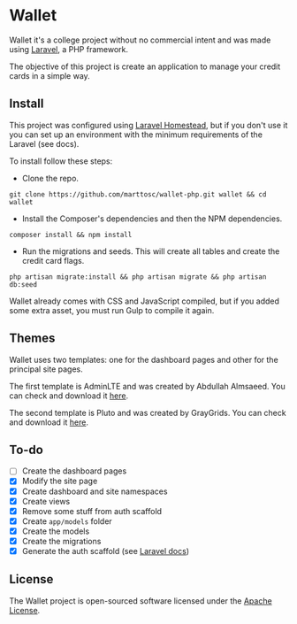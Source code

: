 # Wallet

Wallet it's a college project without no commercial intent and was made using [Laravel](http://laravel.com/), a PHP framework.

The objective of this project is create an application to manage your credit cards in a simple way.

## Install

This project was configured using [Laravel Homestead](https://laravel.com/docs/5.2/homestead), but if you don't use it you can set up an environment with the minimum requirements of the Laravel (see docs).

To install follow these steps:

* Clone the repo.

`git clone https://github.com/marttosc/wallet-php.git wallet && cd wallet`

* Install the Composer's dependencies and then the NPM dependencies.

`composer install && npm install`

* Run the migrations and seeds. This will create all tables and create the credit card flags.

`php artisan migrate:install && php artisan migrate && php artisan db:seed`

Wallet already comes with CSS and JavaScript compiled, but if you added some extra asset, you must run Gulp to compile it again.

## Themes

Wallet uses two templates: one for the dashboard pages and other for the principal site pages.

The first template is AdminLTE and was created by Abdullah Almsaeed. You can check and download it [here](https://github.com/almasaeed2010/AdminLTE).

The second template is Pluto and was created by GrayGrids. You can check and download it [here](https://graygrids.com/item/pluto-material-design-free-bootstrap-template/).

## To-do

* [ ] Create the dashboard pages
* [x] Modify the site page
* [x] Create dashboard and site namespaces
* [x] Create views
* [x] Remove some stuff from auth scaffold
* [x] Create `app/models` folder
* [x] Create the models
* [x] Create the migrations
* [x] Generate the auth scaffold (see [Laravel docs](https://laravel.com/docs/5.2/authentication))

## License

The Wallet project is open-sourced software licensed under the [Apache License](https://opensource.org/licenses/Apache-2.0).
